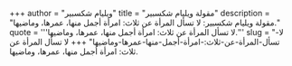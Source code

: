 +++
author = "ويليام شكسبير"
title = "مقولة ويليام شكسبير"
description = "مقولة ويليام شكسبير: لا تسأل المرأة عن ثلاث: امرأة أجمل منها، عمرها، وماضيها."
quote = '''لا تسأل المرأة عن ثلاث: امرأة أجمل منها، عمرها، وماضيها.''' 
slug = "لا-تسأل-المرأة-عن-ثلاث:-امرأة-أجمل-منها-عمرها-وماضيها"
+++
لا تسأل المرأة عن ثلاث: امرأة أجمل منها، عمرها، وماضيها.
